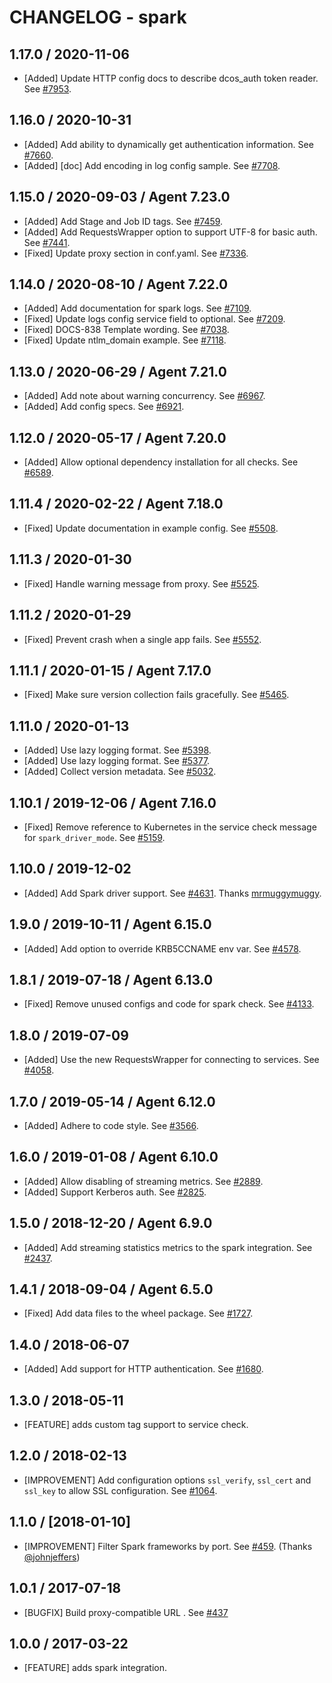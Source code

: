 # CHANGELOG - spark

## 1.17.0 / 2020-11-06

* [Added] Update HTTP config docs to describe dcos_auth token reader. See [#7953](https://github.com/DataDog/integrations-core/pull/7953).

## 1.16.0 / 2020-10-31

* [Added] Add ability to dynamically get authentication information. See [#7660](https://github.com/DataDog/integrations-core/pull/7660).
* [Added] [doc] Add encoding in log config sample. See [#7708](https://github.com/DataDog/integrations-core/pull/7708).

## 1.15.0 / 2020-09-03 / Agent 7.23.0

* [Added] Add Stage and Job ID tags. See [#7459](https://github.com/DataDog/integrations-core/pull/7459).
* [Added] Add RequestsWrapper option to support UTF-8 for basic auth. See [#7441](https://github.com/DataDog/integrations-core/pull/7441).
* [Fixed] Update proxy section in conf.yaml. See [#7336](https://github.com/DataDog/integrations-core/pull/7336).

## 1.14.0 / 2020-08-10 / Agent 7.22.0

* [Added] Add documentation for spark logs. See [#7109](https://github.com/DataDog/integrations-core/pull/7109).
* [Fixed] Update logs config service field to optional. See [#7209](https://github.com/DataDog/integrations-core/pull/7209).
* [Fixed] DOCS-838 Template wording. See [#7038](https://github.com/DataDog/integrations-core/pull/7038).
* [Fixed] Update ntlm_domain example. See [#7118](https://github.com/DataDog/integrations-core/pull/7118).

## 1.13.0 / 2020-06-29 / Agent 7.21.0

* [Added] Add note about warning concurrency. See [#6967](https://github.com/DataDog/integrations-core/pull/6967).
* [Added] Add config specs. See [#6921](https://github.com/DataDog/integrations-core/pull/6921).

## 1.12.0 / 2020-05-17 / Agent 7.20.0

* [Added] Allow optional dependency installation for all checks. See [#6589](https://github.com/DataDog/integrations-core/pull/6589).

## 1.11.4 / 2020-02-22 / Agent 7.18.0

* [Fixed] Update documentation in example config. See [#5508](https://github.com/DataDog/integrations-core/pull/5508).

## 1.11.3 / 2020-01-30

* [Fixed] Handle warning message from proxy. See [#5525](https://github.com/DataDog/integrations-core/pull/5525).

## 1.11.2 / 2020-01-29

* [Fixed] Prevent crash when a single app fails. See [#5552](https://github.com/DataDog/integrations-core/pull/5552).

## 1.11.1 / 2020-01-15 / Agent 7.17.0

* [Fixed] Make sure version collection fails gracefully. See [#5465](https://github.com/DataDog/integrations-core/pull/5465).

## 1.11.0 / 2020-01-13

* [Added] Use lazy logging format. See [#5398](https://github.com/DataDog/integrations-core/pull/5398).
* [Added] Use lazy logging format. See [#5377](https://github.com/DataDog/integrations-core/pull/5377).
* [Added] Collect version metadata. See [#5032](https://github.com/DataDog/integrations-core/pull/5032).

## 1.10.1 / 2019-12-06 / Agent 7.16.0

* [Fixed] Remove reference to Kubernetes in the service check message for `spark_driver_mode`. See [#5159](https://github.com/DataDog/integrations-core/pull/5159).

## 1.10.0 / 2019-12-02

* [Added] Add Spark driver support. See [#4631](https://github.com/DataDog/integrations-core/pull/4631). Thanks [mrmuggymuggy](https://github.com/mrmuggymuggy).

## 1.9.0 / 2019-10-11 / Agent 6.15.0

* [Added] Add option to override KRB5CCNAME env var. See [#4578](https://github.com/DataDog/integrations-core/pull/4578).

## 1.8.1 / 2019-07-18 / Agent 6.13.0

* [Fixed] Remove unused configs and code for spark check. See [#4133](https://github.com/DataDog/integrations-core/pull/4133).

## 1.8.0 / 2019-07-09

* [Added] Use the new RequestsWrapper for connecting to services. See [#4058](https://github.com/DataDog/integrations-core/pull/4058).

## 1.7.0 / 2019-05-14 / Agent 6.12.0

* [Added] Adhere to code style. See [#3566](https://github.com/DataDog/integrations-core/pull/3566).

## 1.6.0 / 2019-01-08 / Agent 6.10.0

* [Added] Allow disabling of streaming metrics. See [#2889][1].
* [Added] Support Kerberos auth. See [#2825][2].

## 1.5.0 / 2018-12-20 / Agent 6.9.0

* [Added] Add streaming statistics metrics to the spark integration. See [#2437][3].

## 1.4.1 / 2018-09-04 / Agent 6.5.0

* [Fixed] Add data files to the wheel package. See [#1727][4].

## 1.4.0 / 2018-06-07

* [Added] Add support for HTTP authentication. See [#1680][5].

## 1.3.0 / 2018-05-11

* [FEATURE] adds custom tag support to service check.

## 1.2.0 / 2018-02-13

* [IMPROVEMENT] Add configuration options `ssl_verify`, `ssl_cert` and `ssl_key` to allow SSL configuration. See [#1064][6].

## 1.1.0 / [2018-01-10]

* [IMPROVEMENT] Filter Spark frameworks by port. See [#459][7].  (Thanks [@johnjeffers][8])

## 1.0.1 / 2017-07-18

* [BUGFIX] Build proxy-compatible URL . See [#437][9]

## 1.0.0 / 2017-03-22

* [FEATURE] adds spark integration.

<!--- The following link definition list is generated by PimpMyChangelog --->
[1]: https://github.com/DataDog/integrations-core/pull/2889
[2]: https://github.com/DataDog/integrations-core/pull/2825
[3]: https://github.com/DataDog/integrations-core/pull/2437
[4]: https://github.com/DataDog/integrations-core/pull/1727
[5]: https://github.com/DataDog/integrations-core/pull/1680
[6]: https://github.com/DataDog/integrations-core/pull/1064
[7]: https://github.com/DataDog/integrations-core/pull/459
[8]: https://github.com/johnjeffers
[9]: https://github.com/DataDog/integrations-core/issues/437

